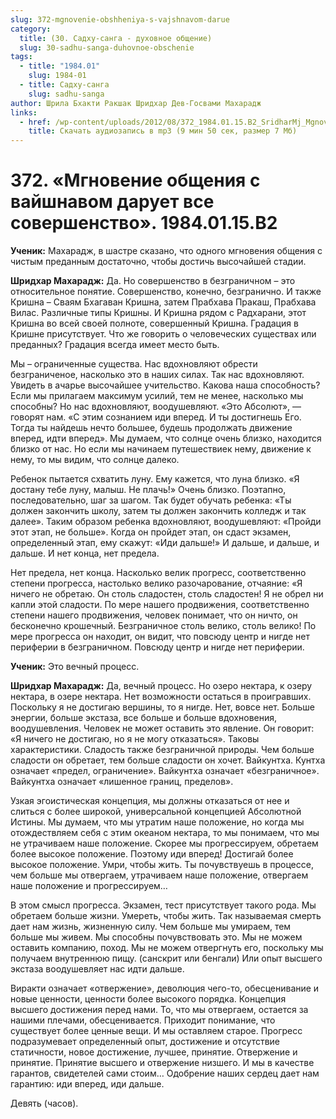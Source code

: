 ```yaml
---
slug: 372-mgnovenie-obshheniya-s-vajshnavom-darue
category:
  title: (30. Садху-санга - духовное общение)
  slug: 30-sadhu-sanga-duhovnoe-obschenie
tags:
  - title: "1984.01"
    slug: 1984-01
  - title: Садху-санга
    slug: sadhu-sanga
author: Шрила Бхакти Ракшак Шридхар Дев-Госвами Махарадж
links:
  - href: /wp-content/uploads/2012/08/372_1984.01.15.B2_SridharMj_Mgnoveniye_obweniya_s_vaishnavom_daruyet_vse_sovershenstvo.mp3
    title: Скачать аудиозапись в mp3 (9 мин 50 сек, размер 7 Мб)
---
```


# 372. «Мгновение общения с вайшнавом дарует все совершенство». 1984.01.15.B2

**Ученик:** Махарадж, в шастре сказано, что одного мгновения общения с чистым преданным достаточно, чтобы достичь высочайшей стадии.

**Шридхар Махарадж:** Да. Но совершенство в безграничном – это относительное понятие. Совершенство, конечно, безгранично. И также Кришна – Сваям Бхагаван Кришна, затем Прабхава Пракаш, Прабхава Вилас. Различные типы Кришны. И Кришна рядом с Радхарани, этот Кришна во всей своей полноте, совершенный Кришна. Градация в Кришне присутствует. Что же говорить о человеческих существах или преданных? Градация всегда имеет место быть.

Мы – ограниченные существа. Нас вдохновляют обрести безграниченое, насколько это в наших силах. Так нас вдохновляют. Увидеть в ачарье высочайшее учительство. Какова наша способность? Если мы прилагаем максимум усилий, тем не менее, насколько мы способны? Но нас вдохновляют, воодушевляют. «Это Абсолют», — говорят нам. «С этим сознанием иди вперед. И ты достигнешь Его. Тогда ты найдешь нечто большее, будешь продолжать движение вперед, идти вперед». Мы думаем, что солнце очень близко, находится близко от нас. Но если мы начинаем путешествиек нему, движение к нему, то мы видим, что солнце далеко.

Ребенок пытается схватить луну. Ему кажется, что луна близко. «Я достану тебе луну, малыш. Не плачь!» Очень близко. Поэтапно, последовательно, шаг за шагом. Так будет обучать ребенка: «Ты должен закончить школу, затем ты должен закончить колледж и так далее». Таким образом ребенка вдохновляют, воодушевляют: «Пройди этот этап, не больше». Когда он пройдет этап, он сдаст экзамен, определенный этап, ему скажут: «Иди дальше!» И дальше, и дальше, и дальше. И нет конца, нет предела.

Нет предела, нет конца. Насколько велик прогресс, соответственно степени прогресса, настолько велико разочарование, отчаяние: «Я ничего не обретаю. Он столь сладостен, столь сладостен! Я не обрел ни капли этой сладости. По мере нашего продвижения, соответственно степени нашего продвижения, человек понимает, что он ничто, он бесконечно крошечный. Безграничное столь велико, столь велико! По мере прогресса он находит, он видит, что повсюду центр и нигде нет периферии в безграничном. Повсюду центр и нигде нет периферии.

**Ученик:** Это вечный процесс.

**Шридхар Махарадж:** Да, вечный процесс. Но озеро нектара, к озеру нектара, в озере нектара. Нет возможности остаться в проигравших. Поскольку я не достигаю вершины, то я нигде. Нет, вовсе нет. Больше энергии, больше экстаза, все больше и больше вдохновения, воодушевления. Человек не может оставить это явление. Он говорит: «Я ничего не достигаю, но я не могу отказаться». Таковы характеристики. Сладость также безграничной природы. Чем больше сладости он обретает, тем больше сладости он хочет. Вайкунтха. Кунтха означает «предел, ограничение». Вайкунтха означает «безграничное». Вайкунтха означает «лишенное границ, пределов».

Узкая эгоистическая концепция, мы должны отказаться от нее и слиться с более широкой, универсальной концепцией Абсолютной Истины. Мы думаем, что мы утратим наше положение, но когда мы отождествляем себя с этим океаном нектара, то мы понимаем, что мы не утрачиваем наше положение. Скорее мы прогрессируем, обретаем более высокое положение. Поэтому иди вперед! Достигай более высокое положение. Умри, чтобы жить. Ты почувствуешь в процессе, чем больше мы отвергаем, утрачиваем наше положение, отвергаем наше положение и прогрессируем…

В этом смысл прогресса. Экзамен, тест присутствует такого рода. Мы обретаем больше жизни. Умереть, чтобы жить. Так называемая смерть дает нам жизнь, жизненную силу. Чем больше мы умираем, тем больше мы живем. Мы способны почувствовать это. Мы не можем оставить компанию, поход. Мы не можем отвергнуть его, поскольку мы получаем внутреннюю пищу. (санскрит или бенгали) Или опыт высшего экстаза воодушевляет нас идти дальше.

Виракти означает «отвержение», деволюция чего-то, обесценивание и новые ценности, ценности более высокого порядка. Концепция высшего достижения перед нами. То, что мы отвергаем, остается за нашими плечами, обесценивается. Приходит понимание, что существует более ценные вещи. И мы оставляем старое. Прогресс подразумевает определенный опыт, достижение и отсутствие статичности, новое достижение, лучшее, принятие. Отвержение и принятие. Принятие высшего и отвержение низшего. И мы в качестве гарантов, свидетелей сами стоим… Одобрение наших сердец дает нам гарантию: иди вперед, иди дальше.

Девять (часов).

